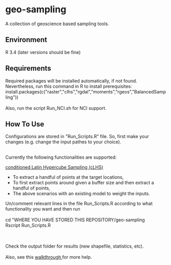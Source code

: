 # geo-sampling
  
A collection of geoscience based sampling tools.

## Environment 

R 3.4 (later versions should be fine)

## Requirements

Required packages will be installed automatically, if not found. Nevertheless, run this command in R to install prerequisites:
<br>
install.packages(c("raster","clhs","rgdal","moments","rgeos","BalancedSampling"))
<br> <br>
Also, run the script Run_NCI.sh for NCI support.

## How To Use
Configurations are stored in "Run_Scripts.R" file. So, first make your changes (e.g. change the input pathes to your choice).
<br> <br>
 
Currently the following functionalities are supported:

<a href="http://www.sciencedirect.com/science/article/pii/S009830040500292X"> conditioned Latin Hypercube Sampling (cLHS) </a>
<ul>
<li> To extract a handful of points at the target locations, </li>
<li> To first extract points around given a buffer size and then extract a handful of points, </li>
<li> The above scenarios with an existing model to weight the inputs. </li>
</ul>
Un/comment relevant lines in the file Run_Scripts.R according to what functionality you want and then run
<br> <br>
cd "WHERE YOU HAVE STORED THIS REPOSITORY/geo-sampling
<br>
Rscript   Run_Scripts.R

<br> <br>
Check the output folder for results (new shapefile, statistics, etc).
<br> <br>
Also, see this <a href="https://github.com/GeoscienceAustralia/geo-sampling/blob/master/GeoSampling_Walkthrough.pdf"> walkthrough </a> for more help.
